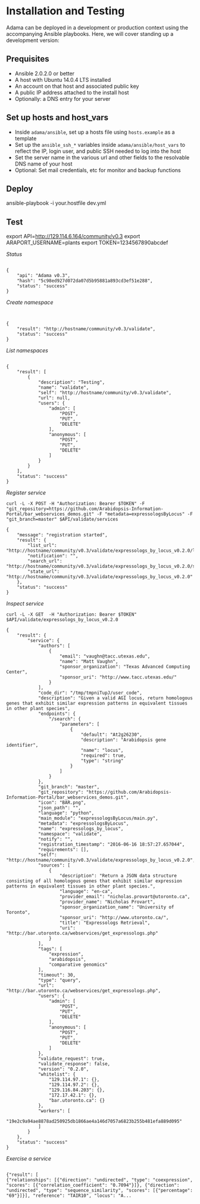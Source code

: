 Installation and Testing
========================

Adama can be deployed in a development or production context using the accompanying Ansible playbooks. Here, we will cover standing up a development version:

Prequisites
-----------

* Ansible 2.0.2.0 or better
* A host with Ubuntu 14.0.4 LTS installed
* An account on that host and associated public key
* A public IP address attached to the install host
* Optionally: a DNS entry for your server

Set up hosts and host_vars
--------------------------

* Inside `adama/ansible`, set up a hosts file using `hosts.example` as a template
* Set up the `ansible_ssh_*` variables inside `adama/ansible/host_vars` to reflect the IP, login user, and public SSH needed to log into the host
* Set the server name in the various url and other fields to the resolvable DNS name of your host
* Optional: Set mail credentials, etc for monitor and backup functions

Deploy
------

ansible-playbook -i your.hostfile dev.yml

Test
----

export API=http://129.114.6.164/community/v0.3
export ARAPORT_USERNAME=plants
export TOKEN=1234567890abcdef

*Status*

```curl -H "Authorization: Bearer $TOKEN" -L -X GET $API/status

{
    "api": "Adama v0.3", 
    "hash": "5c98ed927d072da07d5b95881a893cd3ef51e288", 
    "status": "success"
}
```

*Create namespace*

```curl -H "Authorization: Bearer $TOKEN" -X POST $API/namespaces -Fname=validate -Fdescription="Testing"


{
    "result": "http://hostname/community/v0.3/validate", 
    "status": "success"
}
```

*List namespaces*
```curl -sL -H "Authorization: Bearer $TOKEN" -X GET $API/namespaces

{
    "result": [
        {
            "description": "Testing", 
            "name": "validate", 
            "self": "http://hostname/community/v0.3/validate", 
            "url": null, 
            "users": {
                "admin": [
                    "POST", 
                    "PUT", 
                    "DELETE"
                ], 
                "anonymous": [
                    "POST", 
                    "PUT", 
                    "DELETE"
                ]
            }
        }
    ], 
    "status": "success"
}
```

*Register service*

```
curl -L -X POST -H "Authorization: Bearer $TOKEN" -F "git_repository=https://github.com/Arabidopsis-Information-Portal/bar_webservices_demos.git" -F "metadata=expressologsByLocus" -F "git_branch=master" $API/validate/services

{
    "message": "registration started", 
    "result": {
        "list_url": "http://hostname/community/v0.3/validate/expressologs_by_locus_v0.2.0/list", 
        "notification": "", 
        "search_url": "http://hostname/community/v0.3/validate/expressologs_by_locus_v0.2.0/search", 
        "state_url": "http://hostname/community/v0.3/validate/expressologs_by_locus_v0.2.0"
    }, 
    "status": "success"
}

```

*Inspect service*

```
curl -L -X GET  -H "Authorization: Bearer $TOKEN" $API/validate/expressologs_by_locus_v0.2.0

{
    "result": {
        "service": {
            "authors": [
                {
                    "email": "vaughn@tacc.utexas.edu", 
                    "name": "Matt Vaughn", 
                    "sponsor_organization": "Texas Advanced Computing Center", 
                    "sponsor_uri": "http://www.tacc.utexas.edu/"
                }
            ], 
            "code_dir": "/tmp/tmpniTupJ/user_code", 
            "description": "Given a valid AGI locus, return homologous genes that exhibit similar expression patterns in equivalent tissues in other plant species", 
            "endpoints": {
                "/search": {
                    "parameters": [
                        {
                            "default": "At2g26230", 
                            "description": "Arabidopsis gene identifier", 
                            "name": "locus", 
                            "required": true, 
                            "type": "string"
                        }
                    ]
                }
            }, 
            "git_branch": "master", 
            "git_repository": "https://github.com/Arabidopsis-Information-Portal/bar_webservices_demos.git", 
            "icon": "BAR.png", 
            "json_path": "", 
            "language": "python", 
            "main_module": "expressologsByLocus/main.py", 
            "metadata": "expressologsByLocus", 
            "name": "expressologs_by_locus", 
            "namespace": "validate", 
            "notify": "", 
            "registration_timestamp": "2016-06-16 18:57:27.657044", 
            "requirements": [], 
            "self": "http://hostname/community/v0.3/validate/expressologs_by_locus_v0.2.0", 
            "sources": [
                {
                    "description": "Return a JSON data structure consisting of all homologous genes that exhibit similar expression patterns in equivalent tissues in other plant species.", 
                    "language": "en-ca", 
                    "provider_email": "nicholas.provart@utoronto.ca", 
                    "provider_name": "Nicholas Provart", 
                    "sponsor_organization_name": "University of Toronto", 
                    "sponsor_uri": "http://www.utoronto.ca/", 
                    "title": "Expressologs Retrieval", 
                    "uri": "http://bar.utoronto.ca/webservices/get_expressologs.php"
                }
            ], 
            "tags": [
                "expression", 
                "arabidopsis", 
                "comparative genomics"
            ], 
            "timeout": 30, 
            "type": "query", 
            "url": "http://bar.utoronto.ca/webservices/get_expressologs.php", 
            "users": {
                "admin": [
                    "POST", 
                    "PUT", 
                    "DELETE"
                ], 
                "anonymous": [
                    "POST", 
                    "PUT", 
                    "DELETE"
                ]
            }, 
            "validate_request": true, 
            "validate_response": false, 
            "version": "0.2.0", 
            "whitelist": {
                "129.114.97.1": {}, 
                "129.114.97.2": {}, 
                "129.116.84.203": {}, 
                "172.17.42.1": {}, 
                "bar.utoronto.ca": {}
            }, 
            "workers": [
                "19e2c9a94ae8878ad250925db1866ae4a146d7057a6823b255b481efa889d095"
            ]
        }
    }, 
    "status": "success"
}
```

*Exercise a service*

```curl -L -GET -H "Authorization: Bearer $TOKEN" $API/validate/expressologs_by_locus_v0.2.0/search?locus=At2g26230

{"result": [
{"relationships": [{"direction": "undirected", "type": "coexpression", "scores": [{"correlation_coefficient": "0.7094"}]}, {"direction": "undirected", "type": "sequence_similarity", "scores": [{"percentage": "69"}]}], "reference": "TAIR10", "locus": "A...
```

